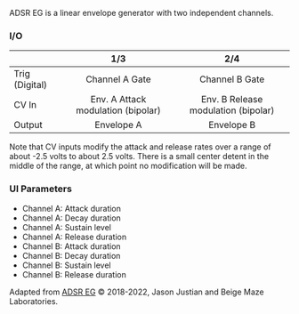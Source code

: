 ADSR EG is a linear envelope generator with two independent channels.

### I/O

|                |              1/3           |                   2/4                |
| -------------- |:---------------------------:|:-------------------------------------:|
| Trig (Digital) |  Channel A Gate             |      Channel B Gate                    |
| CV In          | Env. A Attack modulation (bipolar) |     Env. B Release modulation (bipolar)       |
| Output         |         Envelope A           |         Envelope B           |

Note that CV inputs modify the attack and release rates over a range of about -2.5 volts to about 2.5 volts. There is a small center detent in the middle of the range, at which point no modification will be made.

### UI Parameters
* Channel A: Attack duration
* Channel A: Decay duration
* Channel A: Sustain level
* Channel A: Release duration
* Channel B: Attack duration
* Channel B: Decay duration
* Channel B: Sustain level
* Channel B: Release duration


Adapted from [ADSR EG](https://github.com/Chysn/O_C-HemisphereSuite/wiki/ADSR-EG) © 2018-2022, Jason Justian and Beige Maze Laboratories. 